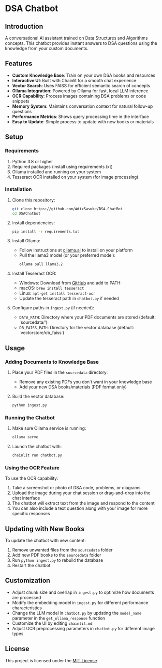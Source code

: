 # DSA Chatbot

## Introduction

A conversational AI assistant trained on Data Structures and Algorithms concepts. This chatbot provides instant answers to DSA questions using the knowledge from your custom documents.

## Features

-   **Custom Knowledge Base**: Train on your own DSA books and resources
-   **Interactive UI**: Built with Chainlit for a smooth chat experience
-   **Vector Search**: Uses FAISS for efficient semantic search of concepts
-   **Ollama Integration**: Powered by Ollama for fast, local LLM inference
-   **OCR Capability**: Process images containing DSA problems or code snippets
-   **Memory System**: Maintains conversation context for natural follow-up questions
-   **Performance Metrics**: Shows query processing time in the interface
-   **Easy to Update**: Simple process to update with new books or materials

## Setup

### Requirements

1. Python 3.8 or higher
2. Required packages (install using requirements.txt)
3. Ollama installed and running on your system
4. Tesseract OCR installed on your system (for image processing)

### Installation

1. Clone this repository:

    ```bash
    git clone https://github.com/AdixSasuke/DSA-ChatBot
    cd DSAChatbot
    ```

2. Install dependencies:

    ```bash
    pip install -r requirements.txt
    ```

3. Install Ollama:

    - Follow instructions at [ollama.ai](https://ollama.ai/) to install on your platform
    - Pull the llama3 model (or your preferred model):
        ```bash
        ollama pull llama3.2
        ```

4. Install Tesseract OCR:

    - Windows: Download from [GitHub](https://github.com/UB-Mannheim/tesseract/wiki) and add to PATH
    - macOS: `brew install tesseract`
    - Linux: `apt-get install tesseract-ocr`
    - Update the tesseract path in `chatbot.py` if needed

5. Configure paths in `ingest.py` (if needed):
    - `DATA_PATH`: Directory where your PDF documents are stored (default: 'sourcedata/')
    - `DB_FAISS_PATH`: Directory for the vector database (default: 'vectorstore/db_faiss')

## Usage

### Adding Documents to Knowledge Base

1. Place your PDF files in the `sourcedata` directory:

    - Remove any existing PDFs you don't want in your knowledge base
    - Add your new DSA books/materials (PDF format only)

2. Build the vector database:
    ```bash
    python ingest.py
    ```

### Running the Chatbot

1. Make sure Ollama service is running:

    ```bash
    ollama serve
    ```

2. Launch the chatbot with:
    ```bash
    chainlit run chatbot.py
    ```

### Using the OCR Feature

To use the OCR capability:

1. Take a screenshot or photo of DSA code, problems, or diagrams
2. Upload the image during your chat session or drag-and-drop into the chat interface
3. The chatbot will extract text from the image and respond to the content
4. You can also include a text question along with your image for more specific responses

## Updating with New Books

To update the chatbot with new content:

1. Remove unwanted files from the `sourcedata` folder
2. Add new PDF books to the `sourcedata` folder
3. Run `python ingest.py` to rebuild the database
4. Restart the chatbot

## Customization

-   Adjust chunk size and overlap in `ingest.py` to optimize how documents are processed
-   Modify the embedding model in `ingest.py` for different performance characteristics
-   Change the LLM model in `chatbot.py` by updating the `model_name` parameter in the `get_ollama_response` function
-   Customize the UI by editing `chainlit.md`
-   Adjust OCR preprocessing parameters in `chatbot.py` for different image types

## License

This project is licensed under the [MIT License](License).
